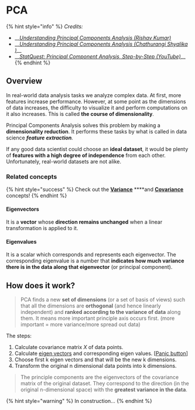 # PCA

{% hint style="info" %}
_Credits:_

* \_\_[_Understanding Principal Components Analysis \(Rishav Kumar\)_](https://medium.com/@aptrishu/understanding-principle-component-analysis-e32be0253ef0)
* \_\_[_Understanding Principal Components Analysis \(Chathurangi Shyalika  \)_](https://medium.com/datadriveninvestor/principal-components-analysis-pca-71cc9d43d9fb)\_\_
* \_\_[_StatQuest: Principal Component Analysis, Step-by-Step   \(YouTube\)_](https://www.youtube.com/watch?v=FgakZw6K1QQ)\_\_
{% endhint %}

## Overview

In real-world data analysis tasks we analyze complex data. At first, more features increase performance. However, at some point as the dimensions of data increases, the difficulty to visualize it and perform computations on it also increases. This is called **the course of dimensionality**. 

Principal Components Analysis solves this problem by making a **dimensionality reduction**. It performs these tasks by what is called in data science _**feature extraction**._

If any good data scientist could choose an **ideal dataset**, it would be plenty of **features with a high degree of independence** from each other. Unfortunately, real-world datasets are not alike.

### Related concepts

{% hint style="success" %}
Check out the  [**Variance**](../../statistics/mean-vs-median.md#variance) ****and [**Covariance**](../../statistics/mean-vs-median.md#covariance) concepts!
{% endhint %}

#### Eigenvectors

It is a **vector** whose **direction remains unchanged** when a linear transformation is applied to it.

#### Eigenvalues

It is a scalar which corresponds and represents each eigenvector. The corresponding eigenvalue is a number that **indicates how much variance there is in the data along that eigenvector** \(or principal component\).

## How does it work?

> PCA finds a new **set of dimensions** \(or a set of basis of views\) such that all the dimensions are **orthogonal** \(and hence linearly independent\) and **ranked according to the variance of data** along them. It means more important principle axis occurs first. \(more important = more variance/more spread out data\)

The steps:

1. Calculate covariance matrix _X_ of data points.
2. Calculate [eigen vectors](https://en.wikipedia.org/wiki/Eigenvalues_and_eigenvectors) and corresponding eigen values. \[[Panic button](http://setosa.io/ev/eigenvectors-and-eigenvalues/)\]
3. Choose first k eigen vectors and that will be the new k dimensions.
4. Transform the original n dimensional data points into k dimensions.

> The principle components are the eigenvectors of the covariance matrix of the original dataset. They correspond to the direction \(in the original n-dimensional space\) with the **greatest variance in the data**.

{% hint style="warning" %}
In construction...
{% endhint %}


